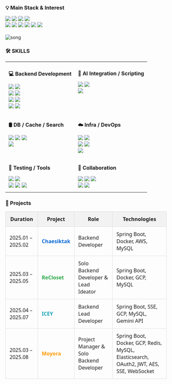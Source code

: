 
<h3>💡 Main Stack & Interest</h3>
<div align="left" style="margin-bottom: 20px;">
  <a><img src="https://img.shields.io/badge/Java-007396?style=flat-square&logo=OpenJDK&logoColor=white"/></a>
  <a><img src="https://img.shields.io/badge/Spring Boot-6DB33F?style=flat-square&logo=Spring-Boot&logoColor=white"/></a>
  <a><img src="https://img.shields.io/badge/Docker-2496ED?style=flat-square&logo=Docker&logoColor=white"/></a>
  <a><img src="https://img.shields.io/badge/Redis-DC382D?style=flat-square&logo=Redis&logoColor=white"/></a>
  <br/>
  <a><img src="https://img.shields.io/badge/Kubernetes-326CE5?style=flat-square&logo=Kubernetes&logoColor=white"/></a>
  <a><img src="https://img.shields.io/badge/WebSocket-000000?style=flat-square&logo=websocket&logoColor=white"/></a>
  <a><img src="https://img.shields.io/badge/SSE-FF9900?style=flat-square&logoColor=white"/></a>
  <a><img src="https://img.shields.io/badge/AWS EC2-232F3E?style=flat-square&logo=amazon-aws&logoColor=white"/></a>
  <a><img src="https://img.shields.io/badge/Elasticsearch-005571?style=flat-square&logo=Elasticsearch&logoColor=white"/></a>
  <a><img src="https://img.shields.io/badge/MongoDB-47A248?style=flat-square&logo=MongoDB&logoColor=white"/></a>
</div>


![song](https://github.com/user-attachments/assets/a82e58b5-87f5-492c-ae61-4ed8c3076d94) 
<h3>🛠️ SKILLS</h3>
<table style="border-collapse: collapse; border: none; width: 100%;">
  <tr>
    <td style="border: none; vertical-align: top; padding: 10px;">
      <p><strong>💻 Backend Development</strong></p>
      <a><img src="https://img.shields.io/badge/Java-007396?style=flat-square&logo=OpenJDK&logoColor=white"/></a>
      <a><img src="https://img.shields.io/badge/Spring Boot-6DB33F?style=flat-square&logo=Spring-Boot&logoColor=white"/></a><br>
      <a><img src="https://img.shields.io/badge/Spring Security-6DB33F?style=flat-square&logo=Spring&logoColor=white"/></a>
      <a><img src="https://img.shields.io/badge/Spring Data JPA-59666C?style=flat-square&logo=Hibernate&logoColor=white"/></a><br>
      <a><img src="https://img.shields.io/badge/JWT-black?style=flat-square"/></a>
      <a><img src="https://img.shields.io/badge/OAuth2-2C3E50?style=flat-square"/></a><br>
      <a><img src="https://img.shields.io/badge/Node.js-339933?style=flat-square&logo=Node.js&logoColor=white"/></a>
      <a><img src="https://img.shields.io/badge/Express-000000?style=flat-square&logo=Express&logoColor=white"/></a>
    </td>
    <td style="border: none; vertical-align: top; padding: 10px;">
      <p><strong>🧠 AI Integration / Scripting</strong></p>
      <a><img src="https://img.shields.io/badge/Python-3776AB?style=flat-square&logo=Python&logoColor=white"/></a>
      <a><img src="https://img.shields.io/badge/Gemini API-4285F4?style=flat-square&logo=Google&logoColor=white"/></a><br>
      <a><img src="https://img.shields.io/badge/OpenAI-412991?style=flat-square&logo=openai&logoColor=white"/></a>
    </td>
  </tr>
  <tr>
    <td style="border: none; vertical-align: top; padding: 10px;">
      <p><strong>🛢 DB / Cache / Search</strong></p>
      <a><img src="https://img.shields.io/badge/MySQL-4479A1?style=flat-square&logo=MySQL&logoColor=white"/></a>
      <a><img src="https://img.shields.io/badge/MongoDB-47A248?style=flat-square&logo=MongoDB&logoColor=white"/></a>
      <a><img src="https://img.shields.io/badge/Redis-DC382D?style=flat-square&logo=Redis&logoColor=white"/></a><br>
      <a><img src="https://img.shields.io/badge/Elasticsearch-005571?style=flat-square&logo=Elasticsearch&logoColor=white"/></a> 
    </td>
    <td style="border: none; vertical-align: top; padding: 10px;">
      <p><strong>☁️ Infra / DevOps</strong></p>
      <a><img src="https://img.shields.io/badge/AWS EC2-232F3E?style=flat-square&logo=amazon-aws&logoColor=white"/></a>
      <a><img src="https://img.shields.io/badge/GCP-4285F4?style=flat-square&logo=Google-Cloud&logoColor=white"/></a><br>
      <a><img src="https://img.shields.io/badge/Docker-2496ED?style=flat-square&logo=Docker&logoColor=white"/></a>
      <a><img src="https://img.shields.io/badge/Kubernetes-326CE5?style=flat-square&logo=Kubernetes&logoColor=white"/></a><br>
      <a><img src="https://img.shields.io/badge/GitHub Actions-2088FF?style=flat-square&logo=GitHubActions&logoColor=white"/></a>
    </td>
  </tr>
  <tr>
    <td style="border: none; vertical-align: top; padding: 10px;">
      <p><strong>🧪 Testing / Tools</strong></p>
      <a><img src="https://img.shields.io/badge/Swagger-85EA2D?style=flat-square&logo=Swagger&logoColor=black"/></a>
      <a><img src="https://img.shields.io/badge/Postman-FF6C37?style=flat-square&logo=Postman&logoColor=white"/></a><br>
      <a><img src="https://img.shields.io/badge/JMeter-D22128?style=flat-square&logo=Apache&logoColor=white"/></a>
      <a><img src="https://img.shields.io/badge/IntelliJ IDEA-000000?style=flat-square&logo=IntelliJ-IDEA&logoColor=white"/></a>
      <a><img src="https://img.shields.io/badge/VS%20Code-007ACC?style=flat-square&logo=Visual-Studio-Code&logoColor=white"/></a>
    </td>
    <td style="border: none; vertical-align: top; padding: 10px;">
      <p><strong>🤝 Collaboration</strong></p>
      <a><img src="https://img.shields.io/badge/Git-F05032?style=flat-square&logo=Git&logoColor=white"/></a>
      <a><img src="https://img.shields.io/badge/GitHub-181717?style=flat-square&logo=GitHub&logoColor=white"/></a>
      <a><img src="https://img.shields.io/badge/Notion-000000?style=flat-square&logo=Notion&logoColor=white"/></a><br>
      <a><img src="https://img.shields.io/badge/Discord-5865F2?style=flat-square&logo=Discord&logoColor=white"/></a>
      <a><img src="https://img.shields.io/badge/Slack-4A154B?style=flat-square&logo=Slack&logoColor=white"/></a>
    </td>
  </tr>
</table>

<h3>📂 Projects</h3>

<table style="width:100%; border-collapse: collapse; margin-top: 10px; font-family: 'Segoe UI', Tahoma, Geneva, Verdana, sans-serif;">
  <thead>
    <tr style="background-color: #f2f2f2;">
      <th style="padding: 12px; border: 1px solid #ddd;">Duration</th>
      <th style="padding: 12px; border: 1px solid #ddd;">Project</th>
      <th style="padding: 12px; border: 1px solid #ddd;">Role</th>
      <th style="padding: 12px; border: 1px solid #ddd;">Technologies</th>
    </tr>
  </thead>
  <tbody>
    <tr>
      <td style="padding: 12px; border: 1px solid #ddd;">2025.01 – 2025.02</td>
      <td style="padding: 12px; border: 1px solid #ddd;">
        <a href="https://github.com/xyz987164/chaesiktak-BE" target="_blank" style="color: #0366d6; font-weight: bold; text-decoration: none;">Chaesiktak</a>
      </td>
      <td style="padding: 12px; border: 1px solid #ddd;">Backend Developer</td>
      <td style="padding: 12px; border: 1px solid #ddd;">Spring Boot, Docker, AWS, MySQL</td>
    </tr>
    <tr>
      <td style="padding: 12px; border: 1px solid #ddd;">2025.03 – 2025.05</td>
      <td style="padding: 12px; border: 1px solid #ddd;">
        <a href="https://github.com/xyz987164/ReCloset-BE" target="_blank" style="color: #28a745; font-weight: bold; text-decoration: none;">ReCloset</a>
      </td>
      <td style="padding: 12px; border: 1px solid #ddd;">Solo Backend Developer & Lead Ideator</td>
      <td style="padding: 12px; border: 1px solid #ddd;">Spring Boot, Docker, GCP, MySQL</td>
    </tr>
    <tr>
      <td style="padding: 12px; border: 1px solid #ddd;">2025.04 – 2025.07</td>
      <td style="padding: 12px; border: 1px solid #ddd;">
        <a href="https://github.com/SH38038038/ICEY-BE" target="_blank" style="color: #17a2b8; font-weight: bold; text-decoration: none;">ICEY</a>
      </td>
      <td style="padding: 12px; border: 1px solid #ddd;">Backend Lead Developer</td>
      <td style="padding: 12px; border: 1px solid #ddd;">Spring Boot, SSE, GCP, MySQL, Gemini API</td>
    </tr>
    <tr>
      <td style="padding: 12px; border: 1px solid #ddd;">2025.03 – 2025.08</td>
      <td style="padding: 12px; border: 1px solid #ddd;">
        <a href="https://github.com/SH38038038/moyora-BE" target="_blank" style="color: #ff9800; font-weight: bold; text-decoration: none;">Moyora</a>
      </td>
      <td style="padding: 12px; border: 1px solid #ddd;">Project Manager & Solo Backend Developer</td>
      <td style="padding: 12px; border: 1px solid #ddd;">Spring Boot, Docker, GCP, Redis, MySQL, Elasticsearch, OAuth2, JWT, AES, SSE, WebSocket</td>
    </tr>
  </tbody>
</table>
